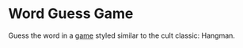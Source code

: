 # Word Guess Game

Guess the word in a [game](https://connorleee.github.io/Word-Guess-Game/ "Word Guess Game Application") styled similar to the cult classic: Hangman.
